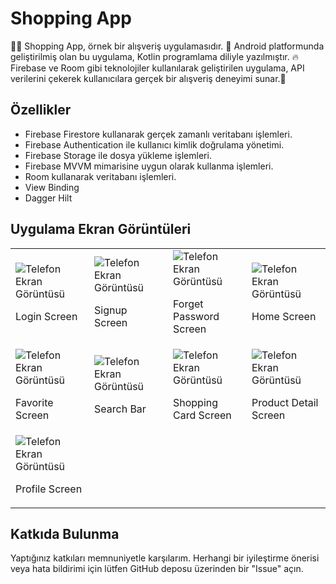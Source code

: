 # Shopping App
🥳🚀 Shopping App, örnek bir alışveriş uygulamasıdır. 🛒 Android platformunda geliştirilmiş olan bu uygulama, Kotlin programlama diliyle yazılmıştır. 🔥Firebase ve Room gibi teknolojiler kullanılarak geliştirilen uygulama, API verilerini çekerek kullanıcılara gerçek bir alışveriş deneyimi sunar.🌟


## Özellikler
- Firebase Firestore kullanarak gerçek zamanlı veritabanı işlemleri.
- Firebase Authentication ile kullanıcı kimlik doğrulama yönetimi.
- Firebase Storage ile dosya yükleme işlemleri.
- Firebase MVVM mimarisine uygun olarak kullanma işlemleri.
- Room kullanarak veritabanı işlemleri.
- View Binding
- Dagger Hilt


## Uygulama Ekran Görüntüleri
<table>
        <tr>
            <td>
                <img src="https://github.com/yusufcanstr/ShoppingApp/assets/88708663/1a5f3a51-e82d-4ff8-865f-f0e2aca08119" alt="Telefon Ekran Görüntüsü">
                <p>Login Screen</p>
            </td>
            <td>
                <img src="https://github.com/yusufcanstr/ShoppingApp/assets/88708663/6fb3028b-d937-4f6f-b83c-77b16eeed7b5" alt="Telefon Ekran Görüntüsü">
                <p>Signup Screen</p>
            </td>
            <td>
                <img src="https://github.com/yusufcanstr/ShoppingApp/assets/88708663/6f3ce458-2f3a-48a8-9b28-b8cbdba97a42" alt="Telefon Ekran Görüntüsü">
                <p>Forget Password Screen</p>
            </td>
            <td>
                <img src="https://github.com/yusufcanstr/ShoppingApp/assets/88708663/d28451b6-d7cc-471c-9394-849f08cecc45" alt="Telefon Ekran Görüntüsü">
                <p>Home Screen</p>
            </td>
        </tr>
        <tr>
            <td>
                <img src="https://github.com/yusufcanstr/ShoppingApp/assets/88708663/c1c2fe6a-b9f0-41fd-8f40-8160596fac53" alt="Telefon Ekran Görüntüsü">
                <p>Favorite Screen</p>
            </td>
            <td>
                <img src="https://github.com/yusufcanstr/ShoppingApp/assets/88708663/5ce001a5-ee31-4284-b013-14c2724191cd" alt="Telefon Ekran Görüntüsü">
                <p>Search Bar</p>
            </td>
            <td>
                <img src="https://github.com/yusufcanstr/ShoppingApp/assets/88708663/25c729f1-e508-486a-92d3-4f523d5f7faa" alt="Telefon Ekran Görüntüsü">
                <p>Shopping Card Screen</p>
            </td>
            <td>
                <img src="https://github.com/yusufcanstr/ShoppingApp/assets/88708663/28a729b8-9718-4422-b0ec-d43e4b4cfebf" alt="Telefon Ekran Görüntüsü">
                <p>Product Detail Screen</p>
            </td>
        </tr>
        <tr>
            <td>
                <img src="https://github.com/yusufcanstr/ShoppingApp/assets/88708663/836abd0c-9f01-41a6-b14e-e60d76b3c370" alt="Telefon Ekran Görüntüsü">
                <p>Profile Screen</p>
            </td>
        </tr>
    </table>
    
    
## Katkıda Bulunma
Yaptığınız katkıları memnuniyetle karşılarım. Herhangi bir iyileştirme önerisi veya hata bildirimi için lütfen GitHub deposu üzerinden bir "Issue" açın.












